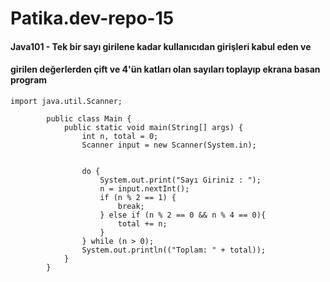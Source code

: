 # Patika.dev-repo-15

#### Java101 - Tek bir sayı girilene kadar kullanıcıdan girişleri kabul eden ve 
#### girilen değerlerden çift ve 4'ün katları olan sayıları toplayıp ekrana basan program

```
import java.util.Scanner;

        public class Main {
            public static void main(String[] args) {
                int n, total = 0;
                Scanner input = new Scanner(System.in);


                do {
                    System.out.print("Sayı Giriniz : ");
                    n = input.nextInt();
                    if (n % 2 == 1) {
                        break;
                    } else if (n % 2 == 0 && n % 4 == 0){
                        total += n;
                    }
                } while (n > 0);
                System.out.println(("Toplam: " + total));
            }
        }

```
